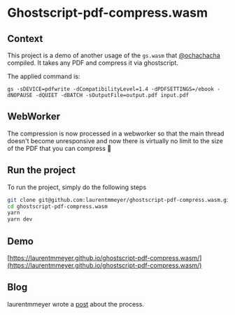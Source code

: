 # Ghostscript-pdf-compress.wasm

## Context

This project is a demo of another usage of the `gs.wasm` that [@ochachacha](https://github.com/ochachacha) compiled. It takes any PDF and compress it via ghostscript.

The applied command is:

```
gs -sDEVICE=pdfwrite -dCompatibilityLevel=1.4 -dPDFSETTINGS=/ebook -dNOPAUSE -dQUIET -dBATCH -sOutputFile=output.pdf input.pdf
```

## WebWorker

The compression is now processed in a webworker so that the main thread doesn't become unresponsive and now there is virtually no limit to the size of the PDF that you can compress :tada:  

## Run the project

To run the project, simply do the following steps

```bash
git clone git@github.com:laurentmmeyer/ghostscript-pdf-compress.wasm.git
cd ghostscript-pdf-compress.wasm
yarn
yarn dev
```

## Demo

[https://laurentmmeyer.github.io/ghostscript-pdf-compress.wasm/](https://laurentmmeyer.github.io/ghostscript-pdf-compress.wasm/)

## Blog

laurentmmeyer wrote a [post](https://meyer-laurent.com/playing-around-webassembly-and-ghostscript) about the process.
